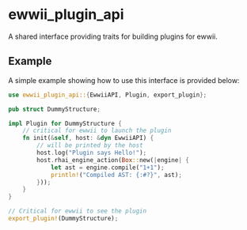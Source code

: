 # ewwii_plugin_api

A shared interface providing traits for building plugins for ewwii.

## Example

A simple example showing how to use this interface is provided below:

```rust
use ewwii_plugin_api::{EwwiiAPI, Plugin, export_plugin};

pub struct DummyStructure;

impl Plugin for DummyStructure {
	// critical for ewwii to launch the plugin
    fn init(&self, host: &dyn EwwiiAPI) {
        // will be printed by the host
        host.log("Plugin says Hello!");
        host.rhai_engine_action(Box::new(|engine| {
            let ast = engine.compile("1+1");
            println!("Compiled AST: {:#?}", ast);
        }));
    }
}

// Critical for ewwii to see the plugin
export_plugin!(DummyStructure);
```